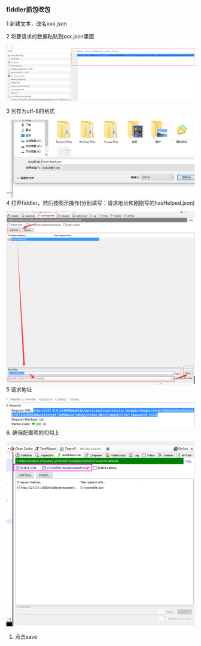 ### fiddler抓包改包

1 新建文本，改名xxx.json

2 将要请求的数据粘贴到xxx.json里面

![](/assets/zhantie.png)

3 另存为utf-8的格式

![](/assets/utf-8.png)4 打开fiddler，然后按图示操作\(分别填写：请求地址和刚刚写的hasHelped.json\)

![](/assets/fiddler.png)5 请求地址

![](/assets/adress.png)6. 确保配置项的勾勾上

![](/assets/importss.png)

1. 点击save



